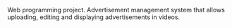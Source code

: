 Web programming project. Advertisement management system that allows uploading, editing and displaying advertisements in videos. 
